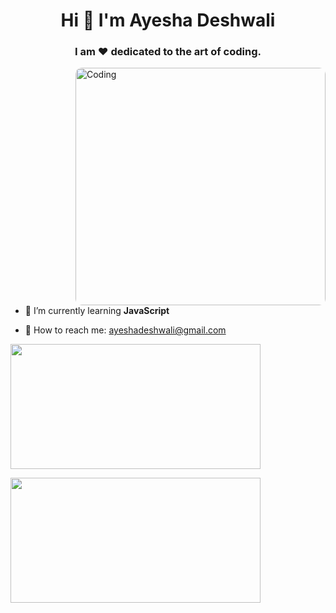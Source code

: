 <h1 align="center">Hi 👋 I'm Ayesha Deshwali</h1>
<h3 align="center">I am ❤️ dedicated to the art of coding.</h3>

<img align="right" style="margin-left: 200px; border-radius: 10px;" alt="Coding" width="400" height="380px" src="https://camo.githubusercontent.com/4aa77ea32aa4d7be626e833b160f3d8923c133cd32c34fefbdc43c8abfcff710/68747470733a2f2f63646e2e6472696262626c652e636f6d2f75736572732f323730343431342f73637265656e73686f74732f373436363930332f6d656469612f62303861623537363331366264343538326665663138396634373163643965352e676966">

- 🚀 I’m currently learning **JavaScript**

- 💬 How to reach me: ayeshadeshwali@gmail.com

<p align="left">
<!-- Add your social media links here -->
</p>

<p align="left">
  <img src="https://i.ytimg.com/vi/xV7S8BhIeBo/mqdefault.jpg" alt="" style="height: 200px; width: 400px;">
</p>

<p align="left">
  <img src="https://user-images.githubusercontent.com/35374649/88078293-eb84b880-cb99-11ea-9429-bbc39fd16808.PNG" alt="" style="height: 200px; width: 400px;">
</p>
